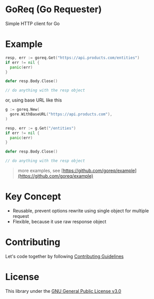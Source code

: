 # GoReq (Go Requester)
Simple HTTP client for Go

# Example

```go
resp, err := goreq.Get("https://api.products.com/entities")
if err != nil {
  panic(err)
}

defer resp.Body.Close()

// do anything with the resp object
```

or, using base URL like this

```go
g := goreq.New(
  gore.WithBaseURL("https://api.products.com"),
)

resp, err := g.Get("/entities")
if err != nil {
  panic(err)
}

defer resp.Body.Close()

// do anything with the resp object
```

> more examples, see [https://github.com/goreq/example](https://github.com/goreq/example)

# Key Concept
* Reusable, prevent options rewrite using single object for multiple request
* Flexible, because it use raw response object

# Contributing
Let's code together by following [Contributing Guidelines](./CONTRIBUTING.md)

# License
This library under the [GNU General Public License v3.0](./LICENSE)
